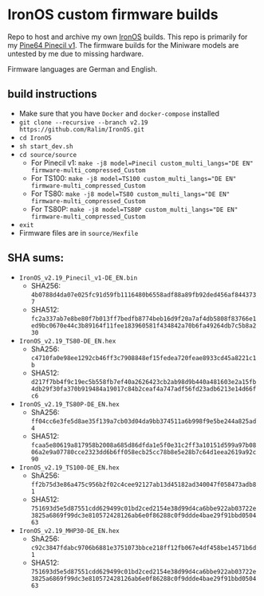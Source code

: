 # IronOS custom firmware builds

Repo to host and archive my own [IronOS](https://github.com/Ralim/IronOS) builds. This repo is primarily for my [Pine64 Pinecil v1](https://wiki.pine64.org/wiki/Pinecil). The firmware builds for the Miniware models are untested by me due to missing hardware.

Firmware languages are German and English.

## build instructions
- Make sure that you have `Docker` and `docker-compose` installed
- `git clone --recursive --branch v2.19 https://github.com/Ralim/IronOS.git`
- `cd IronOS`
- `sh start_dev.sh`
- `cd source/source`
    - For Pinecil v1: `make -j8 model=Pinecil custom_multi_langs="DE EN" firmware-multi_compressed_Custom`
    - For TS100: `make -j8 model=TS100 custom_multi_langs="DE EN" firmware-multi_compressed_Custom`
    - For TS80: `make -j8 model=TS80 custom_multi_langs="DE EN" firmware-multi_compressed_Custom`
    - For TS80P: `make -j8 model=TS80P custom_multi_langs="DE EN" firmware-multi_compressed_Custom`
- `exit`
- Firmware files are in `source/Hexfile`


## SHA sums:
- `IronOS_v2.19_Pinecil_v1-DE_EN.bin`
    - SHA256: `4b0788d4da07e025fc91d59fb1116480b6558adf88a89fb92ded456af8443737`
    - SHA512: `fc2a337ab7e8be80f7b013ff7bedfb8774beb16d9f20a7af4db5808f83766e1ed9bc0670e44c3b89164f11fee183960581f434842a70b6fa49264db7c5b8a230`
- `IronOS_v2.19_TS80-DE_EN.hex`
    - ShA256: `c4710fa0e98ee1292cb46ff3c7908848ef15fedea720feae8933cd45a8221c1b`
    - SHA512: `d217f7bb4f9c19ec5b558fb7ef40a2626423cb2ab98d9b440a481603e2a15fb4db29f30fa370b919484a19017c84b2ceaf4a747adf56fd23adb6213e14d66fc6`
- `IronOS_v2.19_TS80P-DE_EN.hex`
    - ShA256: `ff04cc6e3fe5d8ae35f139a7cb03d04da9bb374511a6b998f9e5be244a825ad4`
    - SHA512: `fcaa5e80619a817958b2008a685d86dfda1e5f0e31c2ff3a10151d599a97b0806a2e9a07780cce2323dd6b6ff058ecb25cc78b8e5e28b7c64d1eea2619a92c90`
- `IronOS_v2.19_TS100-DE_EN.hex`
    - ShA256: `ff2b75d3e86a475c956b2f02c4cee92127ab13d45182ad340047f058473adb81`
    - SHA512: `751693d5e5d87551cdd629499c01bd2ced2154e38d99d4ca6bbe922ab03722e3825a6869f99dc3e810572428126ab6e0f86288c0f9ddde4bae29f91bbd050463`
- `IronOS_v2.19_MHP30-DE_EN.hex`
    - ShA256: `c92c3847fdabc9706b6881e3751073bbce218ff12fb067e4df458be14571b6d1`
    - SHA512: `751693d5e5d87551cdd629499c01bd2ced2154e38d99d4ca6bbe922ab03722e3825a6869f99dc3e810572428126ab6e0f86288c0f9ddde4bae29f91bbd050463`